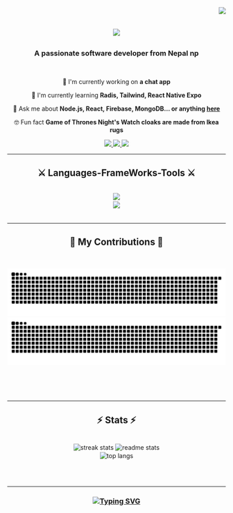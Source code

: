 <img align="right" src="https://visitor-badge.laobi.icu/badge?page_id=sales07.salesp07" />

<h1 align="center">
<img src="https://readme-typing-svg.herokuapp.com/?font=Righteous&size=35&center=true&vCenter=true&width=500&height=70&duration4000&lines=Hi+There!+👋;+I'm+Ujjwal+Dhungel!;" />
</h1>

<h3 align="center">A passionate software developer from Nepal np</h3>

<br/>

<div align="center">
  
🔭 I'm currently working on **a chat app**

🌱 I'm currently learning **Radis, Tailwind, React Native Expo**

💬 Ask me about **Node.js, React, Firebase, MongoDB... or anything [here](https://github.com/Ujjwal-Dhungel/Ujjwal-Dhungel/issues)**

🤓 Fun fact **Game of Thrones Night's Watch cloaks are made from Ikea rugs**

</div>

<div align="center">
<a href="mailto:ujjwaldhungel87@gmail.com">
  <img src="https://img.shields.io/badge/Gmail-333333?style=for-the-badge&logo=gmail&logoColor=red" />
</a>
<a href="https://in.linkedin.com/in/ujjwal-dhungel" target="_blank">
<img src="https://img.shields.io/badge/LinkedIn-0077B5?style=for-the-badge&logo=linkedin&logoColor=white" target="_blank" />
</a>
<a href="https://Ujjwal-Dhungel.github.io" target="_blank">
<img src="https://img.shields.io/badge/Portfolio-FF5722?style=for-the-badge&logo=todoist&logoColor=white" target="_blank" /> <!-- sqlite, safari, google-chrome are other good icon options -->
</a>
</div>

<hr/>

<h2 align="center">⚔️ Languages-FrameWorks-Tools ⚔️</h2>
<br/>
<div align="center">
<a href="https://skillicons.dev">
<img src="https://skillicons.dev/icons?i=nodejs,github,python,javascript,express,firebase,mongodb,c,java" /><br>
<img src="https://skillicons.dev/icons?i=react,r,bootstrap,mui,mysql,flask,html,css,vscode,figma,git" />
</a>
</div>

<br/>
<hr/>

<div align="center">
  <h2>🐍 My Contributions 🐍</h2>
<br>

![GitHub Snake Light](https://github.com/Ujjwal-Dhungel/Ujjwal-Dhungel/blob/output/snake.svg#gh-light-mode-only)
![GitHub Snake Dark](https://github.com/Ujjwal-Dhungel/Ujjwal-Dhungel/blob/output/snake-dark.svg#gh-dark-mode-only)

<br/><br/><br/>
</div>

<hr/>

<h2 align="center">⚡ Stats ⚡</h2>
<br>
<div align="center">


<img width="390" src="https://github-readme-streak-stats.herokuapp.com/?user=Ujjwal-Dhungel&count_private=true&theme=react&border_radius=10" alt="streak stats" />



<img width="390" src="https://github-readme-stats.vercel.app/api?username=Ujjwal-Dhungel&count_private=true&show_icons=true&theme=react&rank_icon=github&border_radius=10" alt="readme stats" />

<br/>

<img width="325" align="center" src="https://github-readme-stats.vercel.app/api/top-langs/?username=Ujjwal-Dhungel&hide=HTML&langs_count=5&layout=compact&theme=react&border_radius=10&size_weight=0.5&count_weight=0.5&exclude_repo=github-readme-stats" alt="top langs" />

</div>

<br/><br>
<hr/>

<h3 align="center">
    <a href="https://git.io/typing-svg">
        <img src="https://readme-typing-svg.herokuapp.com/?font=Highway+Gothic&size=25&center=true&color=00F7FF&width=500&height=70&duration=4000&lines=Thanks+for+visiting!;Feel+free+to+connect+on+LinkedIn!" alt="Typing SVG" />
    </a>
</h3>



